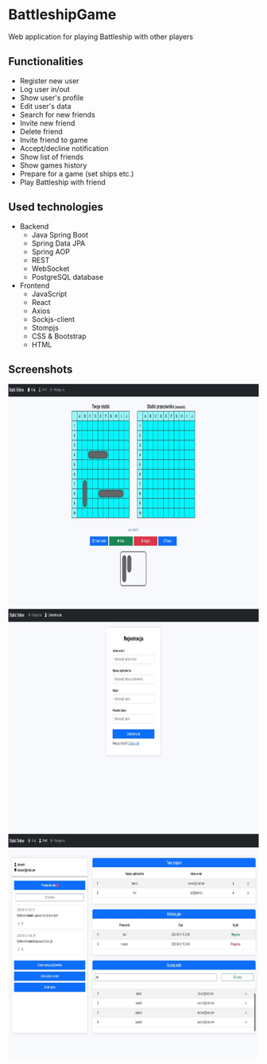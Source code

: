 # BattleshipGame

Web application for playing Battleship with other players

## Functionalities
- Register new user
- Log user in/out
- Show user's profile
- Edit user's data
- Search for new friends
- Invite new friend
- Delete friend
- Invite friend to game
- Accept/decline notification
- Show list of friends
- Show games history
- Prepare for a game (set ships etc.)
- Play Battleship with friend

## Used technologies
- Backend
  - Java Spring Boot
  - Spring Data JPA
  - Spring AOP
  - REST
  - WebSocket
  - PostgreSQL database
- Frontend
  - JavaScript
  - React
  - Axios
  - Sockjs-client
  - Stompjs
  - CSS & Bootstrap
  - HTML
  
## Screenshots
<img src="/screenshots/battleship_game.jpg" width="750" height="450" />
<img src="/screenshots/battleship_register.jpg" width="750" height="450" />
<img src="/screenshots/battleship_profile.jpg" width="750" height="450" />
